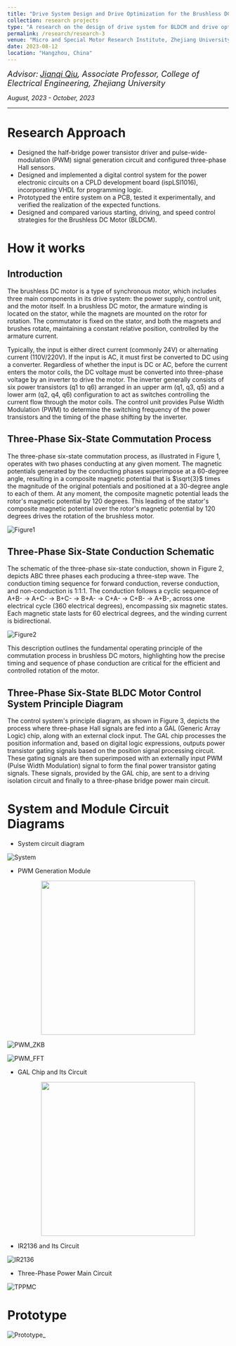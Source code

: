 ```yaml
---
title: "Drive System Design and Drive Optimization for the Brushless DC Motor (BLDCM)"
collection: research projects
type: "A research on the design of drive system for BLDCM and drive optimization"
permalink: /research/research-3
venue: "Micro and Special Motor Research Institute, Zhejiang University"
date: 2023-08-12
location: "Hangzhou, China"
---
```


*<font size=4>Advisor:</font> [<font size=4>Jianqi Qiu</font>](https://person.zju.edu.cn/en/qiujianqi)<font size=4>, Associate Professor, College of Electrical Engineering, Zhejiang University</font>*  

*August, 2023 - October, 2023*
- - -

Research Approach
===

- Designed the half-bridge power transistor driver and pulse-wide-modulation (PWM) signal generation circuit and configured three-phase Hall sensors.
- Designed and implemented a digital control system for the power electronic circuits on a CPLD development board (ispLSI1016), incorporating VHDL for programming logic.
- Prototyped the entire system on a PCB, tested it experimentally, and verified the realization of the expected functions.
- Designed and compared various starting, driving, and speed control strategies for the Brushless DC Motor (BLDCM).

How it works
===  

Introduction  
---  

The brushless DC motor is a type of synchronous motor, which includes three main components in its drive system: the power supply, control unit, and the motor itself. In a brushless DC motor, the armature winding is located on the stator, while the magnets are mounted on the rotor for rotation. The commutator is fixed on the stator, and both the magnets and brushes rotate, maintaining a constant relative position, controlled by the armature current.  
  
  
Typically, the input is either direct current (commonly 24V) or alternating current (110V/220V). If the input is AC, it must first be converted to DC using a converter. Regardless of whether the input is DC or AC, before the current enters the motor coils, the DC voltage must be converted into three-phase voltage by an inverter to drive the motor. The inverter generally consists of six power transistors (q1 to q6) arranged in an upper arm (q1, q3, q5) and a lower arm (q2, q4, q6) configuration to act as switches controlling the current flow through the motor coils. The control unit provides Pulse Width Modulation (PWM) to determine the switching frequency of the power transistors and the timing of the phase shifting by the inverter.  


Three-Phase Six-State Commutation Process  
---  
The three-phase six-state commutation process, as illustrated in Figure 1, operates with two phases conducting at any given moment. The magnetic potentials generated by the conducting phases superimpose at a 60-degree angle, resulting in a composite magnetic potential that is $\sqrt{3}$ ​times the magnitude of the original potentials and positioned at a 30-degree angle to each of them. At any moment, the composite magnetic potential leads the rotor's magnetic potential by 120 degrees. This leading of the stator's composite magnetic potential over the rotor's magnetic potential by 120 degrees drives the rotation of the brushless motor.  


![Figure1](/images/Figure1.png)  

Three-Phase Six-State Conduction Schematic  
---  
The schematic of the three-phase six-state conduction, shown in Figure 2, depicts ABC three phases each producing a three-step wave. The conduction timing sequence for forward conduction, reverse conduction, and non-conduction is 1:1:1. The conduction follows a cyclic sequence of A+B- → A+C- → B+C- → B+A- → C+A- → C+B- → A+B-, across one electrical cycle (360 electrical degrees), encompassing six magnetic states. Each magnetic state lasts for 60 electrical degrees, and the winding current is bidirectional.


![Figure2](/images/Figure2.png)  

This description outlines the fundamental operating principle of the commutation process in brushless DC motors, highlighting how the precise timing and sequence of phase conduction are critical for the efficient and controlled rotation of the motor.  

Three-Phase Six-State BLDC Motor Control System Principle Diagram  
---  

The control system's principle diagram, as shown in Figure 3, depicts the process where three-phase Hall signals are fed into a GAL (Generic Array Logic) chip, along with an external clock input. The GAL chip processes the position information and, based on digital logic expressions, outputs power transistor gating signals based on the position signal processing circuit. These gating signals are then superimposed with an externally input PWM (Pulse Width Modulation) signal to form the final power transistor gating signals. These signals, provided by the GAL chip, are sent to a driving isolation circuit and finally to a three-phase bridge power main circuit.
  
System and Module Circuit Diagrams  
===  
- System circuit diagram

![System](/images/System.png)  
  
- PWM Generation Module
  
<p align="center">
  <img src="/images/PWM.png" width="350">
</p>

![PWM_ZKB](/images/PWM_ZKB.png)  

![PWM_FFT](/images/PWM_FFT.png)  

- GAL Chip and Its Circuit
  
<p align="center">
  <img src="/images/GAL.png" width="350">
</p>


- IR2136 and Its Circuit

![IR2136](/images/IR2136.png)  

- Three-Phase Power Main Circuit

![TPPMC](/images/TPPMC.png)  


  
Prototype
===  

![Prototype_](/images/Prototype_.png)  



